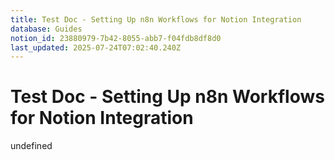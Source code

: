 ```yaml
---
title: Test Doc - Setting Up n8n Workflows for Notion Integration
database: Guides
notion_id: 23880979-7b42-8055-abb7-f04fdb8df8d0
last_updated: 2025-07-24T07:02:40.240Z
---
```


# Test Doc - Setting Up n8n Workflows for Notion Integration

undefined